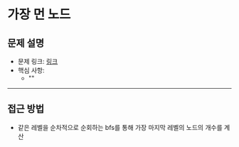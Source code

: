 # 가장 먼 노드

## 문제 설명
- 문제 링크: [링크](https://school.programmers.co.kr/learn/courses/30/lessons/49189)
- 핵심 사항:
  - ""
---

## 접근 방법
- 같은 레벨을 순차적으로 순회하는 bfs를 통해 가장 마지막 레벨의 노드의 개수를 계산